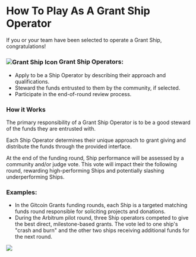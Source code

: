 # How To Play As A Grant Ship Operator

If you or your team have been selected to operate a Grant Ship, congratulations!

<h3><img src="/grantship_icon.svg" style="display: inline; vertical-align: middle;" alt="Grant Ship Icon" /> Grant Ship Operators:</h3>

- Apply to be a Ship Operator by describing their approach and qualifications.
- Steward the funds entrusted to them by the community, if selected.
- Participate in the end-of-round review process.

### How it Works

The primary responsibility of a Grant Ship Operator is to be a good steward of the funds they are entrusted with.

Each Ship Operator determines their unique approach to grant giving and distribute the funds through the provided interface.

At the end of the funding round, Ship performance will be assessed by a community and/or judge vote. This vote will impact their the following round, rewarding high-performing Ships and potentially slashing underperforming Ships.

### Examples:

- In the Gitcoin Grants funding rounds, each Ship is a targeted matching funds round responsible for soliciting projects and donations.
- During the Arbitrum pilot round, three Ship operators competed to give the best direct, milestone-based grants. The vote led to one ship's "crash and burn" and the other two ships receiving additional funds for the next round.

![](/operator.png)
